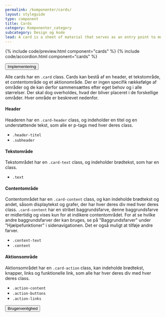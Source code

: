 ```yaml
---
permalink: /komponenter/cards/
layout: styleguide
type: component
title: Cards
category: Komponenter_category
subcategory: Design og kode 
lead: A card is a sheet of material that serves as an entry point to more detailed information.
---
```


{% include code/preview.html component="cards" %}
{% include code/accordion.html component="cards" %}
<div class="accordion-bordered">
  <button class="button-unstyled accordion-button"
    aria-expanded="false" aria-controls="code-documentation">
    Implementering
  </button>
  <div id="code-documentation" class="accordion-content">
    <p>Alle cards har en <code>.card</code> class. Cards kan bestå af en header, et tekstområde, et contentområde og et aktionområde. Der er ingen specifik rækkefølge af områder og de kan derfor sammensættes efter eget behov og i alle størrelser. Der skal dog overholdes, hvad der bliver placeret i de forskellige områder. Hver område er beskrevet nedenfor. </p> 
    <h4>Header</h4>
    <p>Headeren har en <code>.card-header</code> class, og indeholder en titel og en understøttende tekst, som alle er p-tags med hver deres class.</p>
    <ul>
      <li><code>.header-titel</code></li>
      <li><code>.subheader</code></li>
    </ul>
    <h4>Tekstområde</h4>
    <p>Tekstområdet har en <code>.card-text</code> class, og indeholder brødtekst, som har en class.</p>
    <ul>
      <li><code>.text</code></li>
    </ul>
    <h4>Contentområde</h4>
    <p>Contentområdet har en <code>.card-content</code> class, og kan indeholde brødtekst og andet, såsom displaytekst og grafer, der har hver deres div med hver deres class. <code>.card-content</code> har en stribet baggrundsfarve, denne baggrundsfarve er midlertidig og vises kun for at indikere contentområdet. For at se hvilke andre baggrundsfarver der kan bruges, se på "Baggrundsfarver" under "Hjælpefunktioner" i sidenavigationen. Det er også muligt at tilføje andre farver.</p> 
    <ul>
      <li><code>.content-text</code></li>
      <li><code>.content</code></li>
    </ul>
    <h4>Aktionsområde</h4>
    <p>Aktionsområdet har en <code>.card-action</code> class, kan indeholde brødtekst, knapper, links og funktionelle link, som alle har hver deres div med hver deres class.</p>
    <ul>
      <li><code>.action-content</code></li>
      <li><code>.action-buttons</code></li>
      <li><code>.action-links</code></li>
    </ul>
  </div>
</div>

<div class="accordion-bordered">
  <button class="button-unstyled accordion-button"
      aria-expanded="true" aria-controls="alert-docs">
    Brugervenlighed
  </button>
  <div id="alert-docs" aria-hidden="false" class="accordion-content">
   
  </div>
</div>